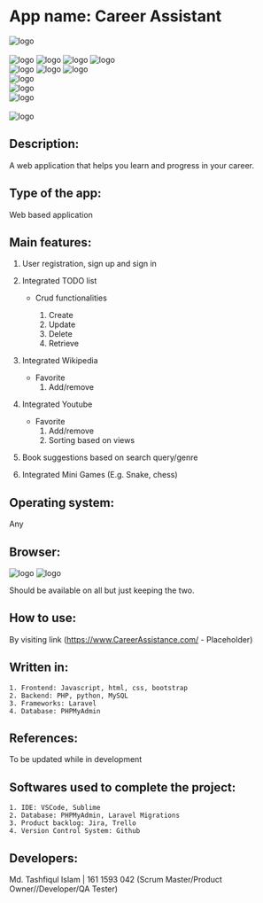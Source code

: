 # App name: Career Assistant

![logo](https://img.shields.io/badge/Career%20Assistance-A%20site%20to%20develop%20career%20skills-blue?style=for-the-badge&logo=appveyor.svg)
<br><br>
![logo](https://img.shields.io/badge/Made%20with-Python-581845?style=flat&logo=appveyor.svg)
![logo](https://img.shields.io/badge/Made%20with-PHP-581845?style=flat&logo=appveyor.svg)
![logo](https://img.shields.io/badge/Made%20with-JavaScript-581845?style=flat&logo=appveyor.svg)
![logo](https://img.shields.io/badge/Made%20with-MySql-581845?style=flat&logo=appveyor.svg)
<br>
![logo](https://img.shields.io/badge/Uses-HTML-C70039?style=flat&logo=appveyor.svg)
![logo](https://img.shields.io/badge/Uses-CSS-C70039?style=flat&logo=appveyor.svg)
![logo](https://img.shields.io/badge/Uses-BootStrap-C70039?style=flat&logo=appveyor.svg)
<br>
![logo](https://img.shields.io/badge/Database-phpmyadmin-A70C47?style=flat&logo=appveyor.svg)
<br>
![logo](https://img.shields.io/badge/Framework-Laravel-AB0D65?style=flat&logo=appveyor.svg)
<br>
![logo](https://img.shields.io/badge/Version%20Control-GIT-B42365?style=flat&logo=appveyor.svg)
<br><br>
![logo](https://img.shields.io/badge/Developer-Md.%20Tashfiqul%20Islam%20|%20161%201593%20042-0636A5?style=flat-square&logo=appveyor.svg)

## Description: 
<p>A web application that helps you learn and progress in your career.<p>

## Type of the app: 
Web based application 

## Main features: 
1. User registration, sign up and sign in
2. Integrated TODO list 
	* Crud functionalities

		1. Create
		2. Update
		3. Delete
		4. Retrieve

3. Integrated Wikipedia
	* Favorite 
		1. Add/remove
4. Integrated Youtube 
	* Favorite 
		1. Add/remove
		2. Sorting based on views
5. Book suggestions based on search query/genre
6. Integrated Mini Games (E.g. Snake, chess)

## Operating system: 
Any 

## Browser:
![logo](https://img.shields.io/badge/Google-Chrome-0636A5?style=flat-square&logo=appveyor.svg)
![logo](https://img.shields.io/badge/Mozilla-Firefox-0636A5?style=flat-square&logo=appveyor.svg)
<p>Should be available on all but just keeping the two.</p>

## How to use: 
By visiting link (https://www.CareerAssistance.com/ - Placeholder)

## Written in:
	1. Frontend: Javascript, html, css, bootstrap
	2. Backend: PHP, python, MySQL
	3. Frameworks: Laravel
	4. Database: PHPMyAdmin
	
## References: 
To be updated while in development 

## Softwares used to complete the project: 
	1. IDE: VSCode, Sublime 
	2. Database: PHPMyAdmin, Laravel Migrations
	3. Product backlog: Jira, Trello
	4. Version Control System: Github
	
## Developers:
Md. Tashfiqul Islam | 161 1593 042 (Scrum Master/Product Owner//Developer/QA Tester)
